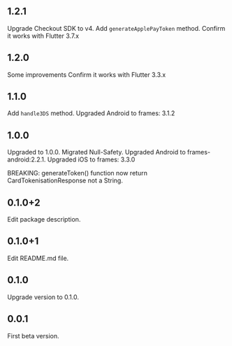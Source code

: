 ## 1.2.1
Upgrade Checkout SDK to v4.
Add `generateApplePayToken` method.
Confirm it works with Flutter 3.7.x

## 1.2.0
Some improvements
Confirm it works with Flutter 3.3.x

## 1.1.0
Add `handle3DS` method.
Upgraded Android to frames: 3.1.2

## 1.0.0

Upgraded to 1.0.0.
Migrated Null-Safety.
Upgraded Android to frames-android:2.2.1.
Upgraded iOS to frames: 3.3.0

BREAKING: generateToken() function now return CardTokenisationResponse not a String.

## 0.1.0+2

Edit package description.

## 0.1.0+1

Edit README.md file.

## 0.1.0

Upgrade version to 0.1.0.

## 0.0.1

First beta version.
